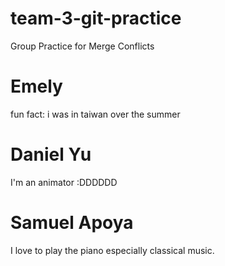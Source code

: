 # team-3-git-practice
Group Practice for Merge Conflicts

# Emely
fun fact: i was in taiwan over the summer

# Daniel Yu 
I'm an animator :DDDDDD

# Samuel Apoya
I love to play the piano especially classical music.

